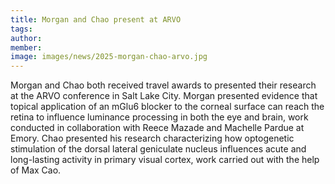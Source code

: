 ```yaml
---
title: Morgan and Chao present at ARVO
tags:
author: 
member: 
image: images/news/2025-morgan-chao-arvo.jpg
---
```


Morgan and Chao both received travel awards to presented their research at the ARVO conference in Salt Lake City.  Morgan presented evidence that topical application of an mGlu6 blocker to the corneal surface can reach the retina to influence luminance processing in both the eye and brain, work conducted in collaboration with Reece Mazade and Machelle Pardue at Emory.  Chao presented his research characterizing how optogenetic stimulation of the dorsal lateral geniculate nucleus influences acute and long-lasting activity in primary visual cortex, work carried out with the help of Max Cao.  